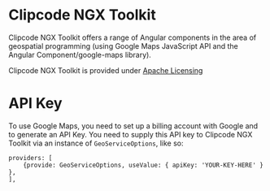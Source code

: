 # Clipcode NGX Toolkit

Clipcode NGX Toolkit offers a range of Angular components in the area of geospatial programming (using Google Maps JavaScript API and the Angular Component/google-maps library). 

Clipcode NGX Toolkit is provided under [Apache Licensing](https://www.apache.org/licenses/LICENSE-2.0)

# API Key
To use Google Maps, you need to set up a billing account with Google and to generate an API Key. You need to supply this API key to Clipcode NGX Toolkit via an instance of `GeoServiceOptions`, like so:
```
providers: [
    {provide: GeoServiceOptions, useValue: { apiKey: 'YOUR-KEY-HERE' } },
],
```


